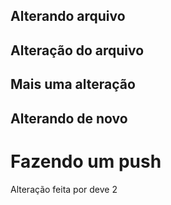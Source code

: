 ## Alterando arquivo
## Alteração do arquivo
## Mais uma alteração
## Alterando de novo
<h1>Fazendo um push</h1>
<h>Alteração feita por deve 2</h2>